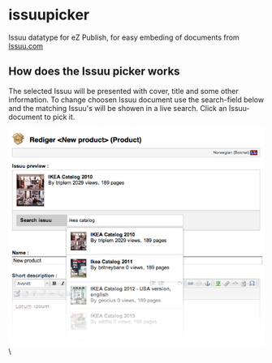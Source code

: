issuupicker
===========

Issuu datatype for eZ Publish, for easy embeding of documents from [Issuu.com](http://www.issuu.com)

## How does the Issuu picker works

The selected Issuu will be presented with cover, title and some other information. To change choosen Issuu document use the search-field below and the matching Issuu's will be showen in a live search. Click an Issuu-document to pick it.

[![Issuu picker screenshot](https://github.com/gerhardsletten/issuupicker/raw/master/doc/issuupicker.png)](#features)\